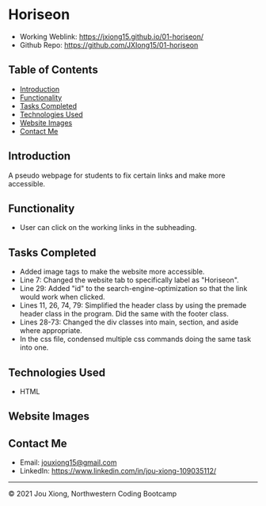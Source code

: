 # Horiseon

* Working Weblink: https://jxiong15.github.io/01-horiseon/
* Github Repo: https://github.com/JXIong15/01-horiseon


## Table of Contents
* [Introduction](#introduction)
* [Functionality](#functionality)
* [Tasks Completed](#tasks-completed)
* [Technologies Used](#technologies-used)
* [Website Images](#website-images)
* [Contact Me](#contact-me)


## Introduction
A pseudo webpage for students to fix certain links and make more accessible.


## Functionality
* User can click on the working links in the subheading.


## Tasks Completed
* Added image tags to make the website more accessible.
* Line 7: Changed the website tab to specifically label as "Horiseon".
* Line 29: Added "id" to the search-engine-optimization so that the link would work when clicked.
* Lines 11, 26, 74, 79: Simplified the header class by using the premade header class in the program. Did the same with the footer class.
* Lines 28-73: Changed the div classes into main, section, and aside where appropriate.
* In the css file, condensed multiple css commands doing the same task into one.


## Technologies Used
* HTML


## Website Images



## Contact Me
* Email: jouxiong15@gmail.com
* LinkedIn: https://www.linkedin.com/in/jou-xiong-109035112/

- - -
© 2021 Jou Xiong, Northwestern Coding Bootcamp
